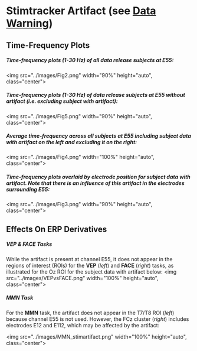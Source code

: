 # Stimtracker Artifact (see [Data Warning](index.md#eeg-artifact-warning))

## Time-Frequency Plots
##### Time-frequency plots (1-30 Hz) of all data release subjects at E55:
<img src="../images/Fig2.png" width="90%" height="auto", class="center">

##### Time-frequency plots (1-30 Hz) of data release subjects at E55 without artifact (i.e. excluding subject with artifact):
<img src="../images/Fig5.png" width="90%" height="auto", class="center">

##### Average time-frequency across all subjects at E55 including subject data with artifact on the left and excluding it on the right:
<img src="../images/Fig4.png" width="100%" height="auto", class="center">

##### Time-frequency plots overlaid by electrode position for subject data with artifact. Note that there is an influence of this artifact in the electrodes surrounding E55:
<img src="../images/Fig3.png" width="90%" height="auto", class="center">


## Effects On ERP Derivatives 
##### VEP & FACE Tasks
While the artifact is present at channel E55, it does not appear in the regions of interest (ROIs) for the **VEP** (*left*) and **FACE** (*right*) tasks, as illustrated for the Oz ROI for the subject data with artifact below:
<img src="../images/VEPvsFACE.png" width="100%" height="auto", class="center">

##### MMN Task
For the **MMN** task, the artifact does not appear in the T7/T8 ROI (*left*) because channel E55 is not used. However, the FCz cluster (*right*) includes electrodes E12 and E112, which may be affected by the artifact:

<img src="../images/MMN_stimartifact.png" width="100%" height="auto", class="center">
